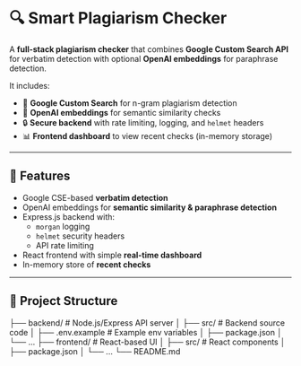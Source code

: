 # 🔍 Smart Plagiarism Checker

A **full-stack plagiarism checker** that combines **Google Custom Search API** for verbatim detection with optional **OpenAI embeddings** for paraphrase detection.  

It includes:  
- 📝 **Google Custom Search** for n-gram plagiarism detection  
- 🤖 **OpenAI embeddings** for semantic similarity checks  
- 🔒 **Secure backend** with rate limiting, logging, and `helmet` headers  
- 📊 **Frontend dashboard** to view recent checks (in-memory storage)  

---

## 🚀 Features
- Google CSE-based **verbatim detection**
- OpenAI embeddings for **semantic similarity & paraphrase detection**
- Express.js backend with:
  - `morgan` logging
  - `helmet` security headers
  - API rate limiting
- React frontend with simple **real-time dashboard**
- In-memory store of **recent checks**

---

## 📂 Project Structure

├── backend/ # Node.js/Express API server
│ ├── src/ # Backend source code
│ ├── .env.example # Example env variables
│ ├── package.json
│ └── ...
├── frontend/ # React-based UI
│ ├── src/ # React components
│ ├── package.json
│ └── ...
└── README.md
